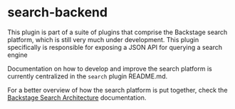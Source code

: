 # search-backend

This plugin is part of a suite of plugins that comprise the Backstage search
platform, which is still very much under development. This plugin specifically
is responsible for exposing a JSON API for querying a search engine

Documentation on how to develop and improve the search platform is currently
centralized in the `search` plugin README.md.

For a better overview of how the search platform is put together, check the
[Backstage Search Architecture](https://backstage.io/docs/features/search/architecture)
documentation.
